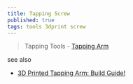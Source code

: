 ```yaml
---
title: Tapping Screw
published: true
tags: tools 3dprint screw
---
```

> Tapping Tools - [Tapping Arm](https://www.printables.com/model/334976-tapping-arm-and-addons)

see also
- [3D Printed Tapping Arm: Build Guide!](https://www.youtube.com/watch?v=4Xs4h5XXdkA&t=9s)